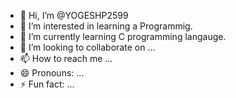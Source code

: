 - 👋 Hi, I’m @YOGESHP2599
- 👀 I’m interested in learning a Programmig.
- 🌱 I’m currently learning C programming langauge.
- 💞️ I’m looking to collaborate on ...
- 📫 How to reach me ...
- 😄 Pronouns: ...
- ⚡ Fun fact: ...

<!---
YOGESHP2599/YOGESHP2599 is a ✨ special ✨ repository because its `README.md` (this file) appears on your GitHub profile.
You can click the Preview link to take a look at your changes.
--->
